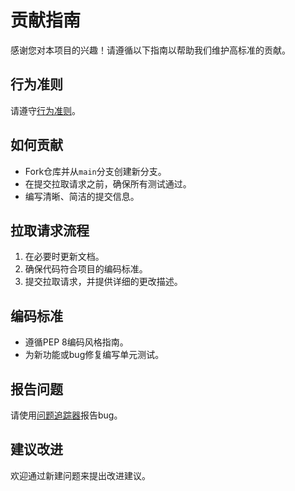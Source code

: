 # 贡献指南

感谢您对本项目的兴趣！请遵循以下指南以帮助我们维护高标准的贡献。

## 行为准则

请遵守[行为准则](CODE_OF_CONDUCT.md)。

## 如何贡献

- Fork仓库并从`main`分支创建新分支。
- 在提交拉取请求之前，确保所有测试通过。
- 编写清晰、简洁的提交信息。

## 拉取请求流程

1. 在必要时更新文档。
2. 确保代码符合项目的编码标准。
3. 提交拉取请求，并提供详细的更改描述。

## 编码标准

- 遵循PEP 8编码风格指南。
- 为新功能或bug修复编写单元测试。

## 报告问题

请使用[问题追踪器](https://github.com/yourusername/websocket_project/issues)报告bug。

## 建议改进

欢迎通过新建问题来提出改进建议。